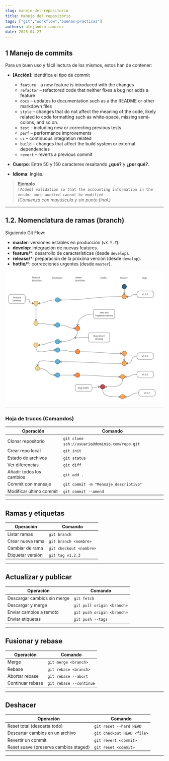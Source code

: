 ```yaml
---
slug: manejo-del-repositorio
title: Manejo del repositorio
tags: ["git","workflow","buenas-practicas"]
authors: alejandro-ramirez
date: 2025-04-27
---
```



<!-- truncate -->

## 1 Manejo de commits

Para un buen uso y fácil lectura de los mismos, estos han de contener:

- **[Acción]**: identifica el tipo de commit
  - `feature` -  a new feature is introduced with the changes
  - `refactor` – refactored code that neither fixes a bug nor adds a feature  
  - `docs` – updates to documentation such as a the README or other markdown files
  - `style` – changes that do not affect the meaning of the code, likely related to code formatting such as white-space, missing semi-colons, and so on.
  - `test` – including new or correcting previous tests
  - `perf` – performance improvements
  - `ci` – continuous integration related
  - `build` – changes that affect the build system or external dependencies
  - `revert` – reverts a previous commit

- **Cuerpo**: Entre 50 y 150 caracteres resaltando **¿qué?** y **¿por qué?**.  
- **Idioma**: Inglés.

> **Ejemplo**  
> `[Added] validation so that the accounting information in the vendor once audited cannot be modified`  
> *(Comienza con mayúscula y sin punto final.)*

---

## 1.2. Nomenclatura de ramas (branch)

Siguiendo Git Flow:

- **master**: versiones estables en producción (`vX.Y.Z`).  
- **develop**: integración de nuevas features.  
- **feature/***: desarrollo de características (desde `develop`).  
- **release/***: preparación de la próxima versión (desde `develop`).  
- **hotfix/***: correcciones urgentes (desde `master`).

![Git Flow Diagram](/img/blog/Deploymentflow.png)

---

### Hoja de trucos (Comandos)

| Operación                                    | Comando                                                |
|----------------------------------------------|--------------------------------------------------------|
| Clonar repositorio                           | `git clone ssh://usuario@dominio.com/repo.git`         |
| Crear repo local                             | `git init`                                             |
| Estado de archivos                           | `git status`                                           |
| Ver diferencias                              | `git diff`                                             |
| Añadir todos los cambios                     | `git add .`                                            |
| Commit con mensaje                           | `git commit -m "Mensaje descriptivo"`                  |
| Modificar último commit                      | `git commit --amend`                                   |

---

## Ramas y etiquetas

| Operación                        | Comando                        |
|----------------------------------|--------------------------------|
| Listar ramas                     | `git branch`                   |
| Crear nueva rama                 | `git branch <nombre>`          |
| Cambiar de rama                  | `git checkout <nombre>`        |
| Etiquetar versión                | `git tag v1.2.3`               |

---

## Actualizar y publicar

| Operación                      | Comando                              |
|--------------------------------|--------------------------------------|
| Descargar cambios sin merge    | `git fetch`                          |
| Descargar y merge              | `git pull origin <branch>`           |
| Enviar cambios a remoto        | `git push origin <branch>`           |
| Enviar etiquetas               | `git push --tags`                    |

---

## Fusionar y rebase

| Operación                | Comando                           |
|--------------------------|-----------------------------------|
| Merge                    | `git merge <branch>`              |
| Rebase                   | `git rebase <branch>`             |
| Abortar rebase           | `git rebase --abort`              |
| Continuar rebase         | `git rebase --continue`           |

---

## Deshacer

| Operación                              | Comando                                 |
|----------------------------------------|-----------------------------------------|
| Reset total (descarta todo)            | `git reset --hard HEAD`                 |
| Descartar cambios en un archivo        | `git checkout HEAD <file>`              |
| Revertir un commit                     | `git revert <commit>`                   |
| Reset suave (preserva cambios staged)  | `git reset <commit>`                    |

---
